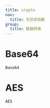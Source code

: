 ```yaml
---
title: crypto
nav:
  title: 无状态函数
group:
  title: 数据转换
---
```


# Base64

<code src="./Base64.tsx">Base64</code>

# AES

<code src="./AES.tsx">AES</code>
